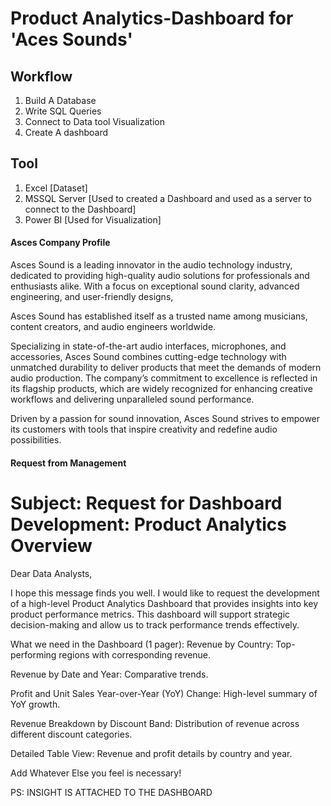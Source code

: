 # Product Analytics-Dashboard for 'Aces Sounds'


## Workflow

1. Build A Database
2. Write SQL Queries
3. Connect to Data tool Visualization
4. Create A dashboard


## Tool
1. Excel [Dataset]
2. MSSQL Server [Used to created a Dashboard and used as a server to connect to the Dashboard]
3. Power BI [Used for Visualization]

#### Asces Company Profile
Asces Sound is a leading innovator in the audio technology industry, dedicated to providing high-quality audio solutions for professionals and enthusiasts alike. With a focus on exceptional sound clarity, advanced engineering, and user-friendly designs,

Asces Sound has established itself as a trusted name among musicians, content creators, and audio engineers worldwide.

Specializing in state-of-the-art audio interfaces, microphones, and accessories, Asces Sound combines cutting-edge technology with unmatched durability to deliver products that meet the demands of modern audio production. The company’s commitment to excellence is reflected in its flagship products, which are widely recognized for enhancing creative workflows and delivering unparalleled sound performance.

Driven by a passion for sound innovation, Asces Sound strives to empower its customers with tools that inspire creativity and redefine audio possibilities.



#### Request from Management
# Subject: Request for Dashboard Development: Product Analytics Overview

Dear Data Analysts,

I hope this message finds you well. I would like to request the development of a high-level Product Analytics Dashboard that provides insights into key product performance metrics. This dashboard will support strategic decision-making and allow us to track performance trends effectively.

What we need in the Dashboard (1 pager):
Revenue by Country: Top-performing regions with corresponding revenue.

Revenue by Date and Year: Comparative trends.

Profit and Unit Sales Year-over-Year (YoY) Change: High-level summary of YoY growth.

Revenue Breakdown by Discount Band: Distribution of revenue across different discount categories.

Detailed Table View: Revenue and profit details by country and year.

Add Whatever Else you feel is necessary!


PS: INSIGHT IS ATTACHED TO THE DASHBOARD

